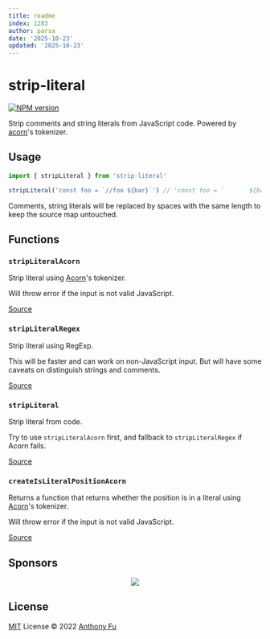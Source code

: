 ```yaml
---
title: readme
index: 1283
author: parsa
date: '2025-10-23'
updated: '2025-10-23'
---
```

# strip-literal

[![NPM version](https://img.shields.io/npm/v/strip-literal?color=a1b858&label=)](https://www.npmjs.com/package/strip-literal)

Strip comments and string literals from JavaScript code. Powered by [acorn](https://github.com/acornjs/acorn)'s tokenizer.

## Usage

<!-- eslint-disable no-template-curly-in-string -->

```ts
import { stripLiteral } from 'strip-literal'

stripLiteral('const foo = `//foo ${bar}`') // 'const foo = `       ${bar}`'
```

Comments, string literals will be replaced by spaces with the same length to keep the source map untouched.

## Functions

### `stripLiteralAcorn`

Strip literal using [Acorn](https://github.com/acornjs/acorn)'s tokenizer.

Will throw error if the input is not valid JavaScript.

[Source](./src/acorn.ts)

### `stripLiteralRegex`

Strip literal using RegExp.

This will be faster and can work on non-JavaScript input. But will have some caveats on distinguish strings and comments.

[Source](./src/regex.ts)

### `stripLiteral`

Strip literal from code.

Try to use `stripLiteralAcorn` first, and fallback to `stripLiteralRegex` if Acorn fails.

[Source](./src/index.ts)

### `createIsLiteralPositionAcorn`
Returns a function that returns whether the position is in a literal using [Acorn](https://github.com/acornjs/acorn)'s tokenizer.

Will throw error if the input is not valid JavaScript.

[Source](./src/acorn.ts)

## Sponsors

<p align="center">
  <a href="https://cdn.jsdelivr.net/gh/antfu/static/sponsors.svg">
    <img src='https://cdn.jsdelivr.net/gh/antfu/static/sponsors.svg'/>
  </a>
</p>

## License

[MIT](./LICENSE) License © 2022 [Anthony Fu](https://github.com/antfu)
